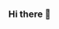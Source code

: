 ### Hi there 👋

<!--
**Satyajit99p/Satyajit99p** is a ✨ _special_ ✨ repository because its `README.md` (this file) appears on your GitHub profile.

Here are some ideas to get you started:

- 🔭 I’m currently working on Churn Modelling
- 🌱 I’m currently learning Big Data Analytics
- 👯 I’m looking to collaborate on Research projects involving ML or DataScience
- 🤔 I’m looking for help with ...
- 💬 Ask me about ...
- 📫 How to reach me: mail    : satyapani999@gmail.com
-                     linkedin : linkedin.com/in/satyajit-panigrahi-b7a425202 
- 😄 Pronouns: ...
- ⚡ Fun fact: ...
-->

